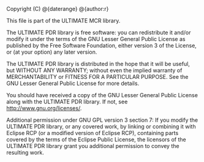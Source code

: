 Copyright (C) @{daterange} @{author:r}

This file is part of the ULTIMATE MCR library.

The ULTIMATE PDR library is free software: you can redistribute it and/or modify
it under the terms of the GNU Lesser General Public License as published
by the Free Software Foundation, either version 3 of the License, or
(at your option) any later version.

The ULTIMATE PDR library is distributed in the hope that it will be useful,
but WITHOUT ANY WARRANTY; without even the implied warranty of
MERCHANTABILITY or FITNESS FOR A PARTICULAR PURPOSE.  See the
GNU Lesser General Public License for more details.

You should have received a copy of the GNU Lesser General Public License
along with the ULTIMATE PDR library. If not, see <http://www.gnu.org/licenses/>.

Additional permission under GNU GPL version 3 section 7:
If you modify the ULTIMATE PDR library, or any covered work, by linking
or combining it with Eclipse RCP (or a modified version of Eclipse RCP), 
containing parts covered by the terms of the Eclipse Public License, the 
licensors of the ULTIMATE PDR library grant you additional permission 
to convey the resulting work.
